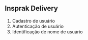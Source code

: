 ## Insprak Delivery

1. Cadastro de usuário
2. Autenticação de usuário 
3. Identificação de nome de usuário